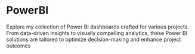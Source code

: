 # PowerBI
Explore my collection of Power BI dashboards crafted for various projects. From data-driven insights to visually compelling analytics, these Power BI solutions are tailored to optimize decision-making and enhance project outcomes
